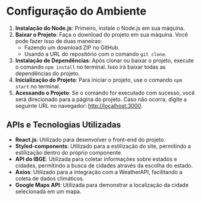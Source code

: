 # Configuração do Ambiente

1. **Instalação do Node.js**: Primeiro, instale o Node.js em sua máquina.
2. **Baixar o Projeto**: Faça o download do projeto em sua máquina. Você pode fazer isso de duas maneiras:
   - Fazendo um download ZIP no GitHub.
   - Usando a URL do repositório com o comando `git clone`.
3. **Instalação de Dependências**: Após clonar ou baixar o projeto, execute o comando `npm install` no terminal. Isso irá baixar todas as dependências do projeto.
4. **Inicialização do Projeto**: Para iniciar o projeto, use o comando `npm start` no terminal.
5. **Acessando o Projeto**: Se o comando for executado com sucesso, você será direcionado para a página do projeto. Caso não ocorra, digite a seguinte URL no navegador: [http://localhost:3000](http://localhost:3000).

## APIs e Tecnologias Utilizadas

- **React.js**: Utilizado para desenvolver o front-end do projeto.
- **Styled-components**: Utilizado para a estilização do site, permitindo a estilização dentro do próprio componente.
- **API do IBGE**: Utilizada para coletar informações sobre estados e cidades, permitindo a busca de cidades através da escolha do estado.
- **Axios**: Utilizado para a integração com a WeatherAPI, facilitando a coleta de dados climáticos.
- **Google Maps API**: Utilizada para demonstrar a localização da cidade selecionada em um mapa.
